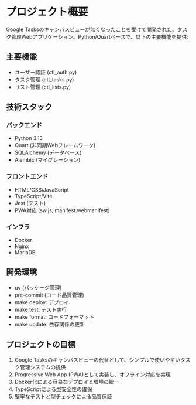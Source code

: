 # プロジェクト概要

Google Tasksのキャンバスビューが無くなったことを受けて開発された、タスク管理Webアプリケーション。Python/Quartベースで、以下の主要機能を提供:

## 主要機能

- ユーザー認証 (ctl_auth.py)
- タスク管理 (ctl_tasks.py)
- リスト管理 (ctl_lists.py)

## 技術スタック

### バックエンド

- Python 3.13
- Quart (非同期Webフレームワーク)
- SQLAlchemy (データベース)
- Alembic (マイグレーション)

### フロントエンド

- HTML/CSS/JavaScript
- TypeScript/Vite
- Jest (テスト)
- PWA対応 (sw.js, manifest.webmanifest)

### インフラ

- Docker
- Nginx
- MariaDB

## 開発環境

- uv (パッケージ管理)
- pre-commit (コード品質管理)
- make deploy: デプロイ
- make test: テスト実行
- make format: コードフォーマット
- make update: 依存関係の更新

## プロジェクトの目標

1. Google Tasksのキャンバスビューの代替として、シンプルで使いやすいタスク管理システムの提供
2. Progressive Web App (PWA)として実装し、オフライン対応を実現
3. Docker化による容易なデプロイと環境の統一
4. TypeScriptによる型安全性の確保
5. 堅牢なテストと型チェックによる品質保証
